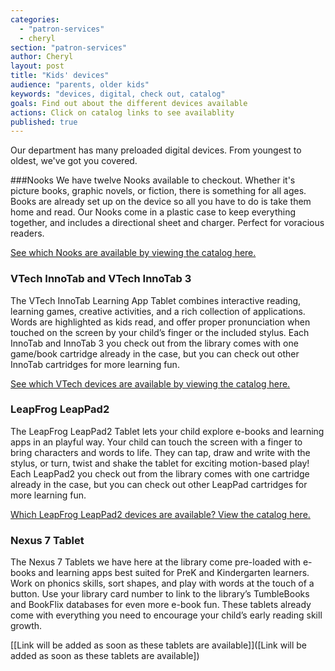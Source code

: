 ```yaml
---
categories: 
  - "patron-services"
  - cheryl
section: "patron-services"
author: Cheryl
layout: post
title: "Kids' devices"
audience: "parents, older kids"
keywords: "devices, digital, check out, catalog"
goals: Find out about the different devices available
actions: Click on catalog links to see availablity
published: true
---
```


Our department has many preloaded digital devices. From youngest to oldest, we've got you covered.

###Nooks
We have twelve Nooks available to checkout. Whether it's picture books, graphic novels, or fiction, there is something for all ages. Books are already set up on the device so all you have to do is take them home and read. Our Nooks come in a plastic case to keep everything together, and includes a directional sheet and charger. Perfect for voracious readers. 

[See which Nooks are available by viewing the catalog here.](http://dppl.bibliocommons.com/search?custom_query=%28title%3A%28J%20DPK%29%20OR%20title%3A%28YA%20DPK%29%20%29&search_scope=DPKANDDBK&suppress=true&custom_edit=false)

### VTech InnoTab and VTech InnoTab 3
The VTech InnoTab  Learning App Tablet combines interactive reading, learning games, creative activities, and a rich collection of applications.  Words are highlighted as kids read, and offer proper pronunciation when touched on the screen by your child’s finger or the included stylus.  Each InnoTab and InnoTab 3 you check out from the library comes with one game/book cartridge already in the case, but you can check out other InnoTab cartridges for more learning fun.

[See which VTech devices are available by viewing the catalog here.](http://dppl.bibliocommons.com/search?custom_query=title%3A%28vtech%20innotab%29%20%20%20-title%3A%28cartridge%29&search_scope=DPKANDDBK&suppress=true&custom_edit=false)

### LeapFrog LeapPad2
The LeapFrog LeapPad2 Tablet lets your child explore e-books and learning apps in an playful way. Your child can touch the screen with a finger to bring characters and words to life. They can tap, draw and write with the stylus, or turn, twist and shake the tablet for exciting motion-based play!  Each LeapPad2 you check out from the library comes with one cartridge already in the case, but you can check out other LeapPad cartridges for more learning fun.

[Which LeapFrog LeapPad2 devices are available? View the catalog here.](http://dppl.bibliocommons.com/search?custom_query=callnumber%3A%28%22j%20leapfrog%20leappad*%22%29&search_scope=DPKANDDBK&suppress=true&custom_edit=false)
 
### Nexus 7 Tablet
The Nexus 7 Tablets we have here at the library come pre-loaded with e-books and learning apps best suited for PreK and Kindergarten learners.  Work on phonics skills, sort shapes, and play with words at the touch of a button.  Use your library card number to link to the library’s TumbleBooks and BookFlix databases for even more e-book fun.  These tablets already come with everything you need to encourage your child’s early reading skill growth.

[[Link will be added as soon as these tablets are available]]([Link will be added as soon as these tablets are available])